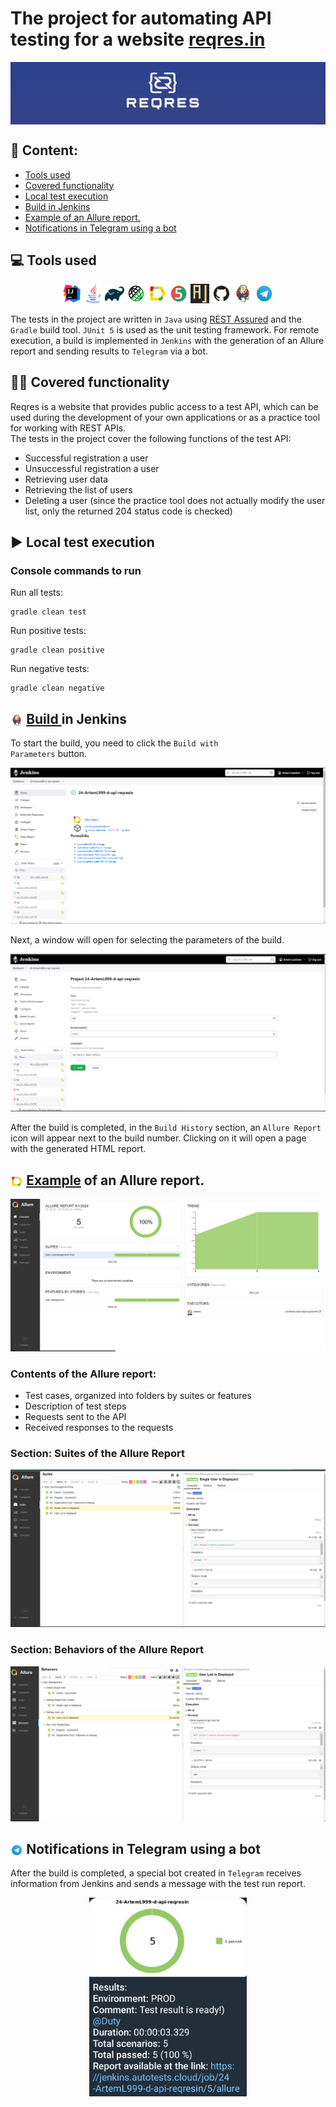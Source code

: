 # The project for automating API testing for a website <a href="https://reqres.in/">reqres.in</a>

<p align="center">
<a href="https://reqres.in/"><img title="Logo of reqres.in" src="media/logos/reqres.jpg" align="center"></a>
</p>

## :scroll: Content:

- [Tools used](#computer-Tools-used)
- [Covered functionality](#male_detective-Covered-functionality)
- [Local test execution](#arrow_forward-Local-test-execution)
- [Build in Jenkins](#-Build-in-Jenkins)
- [Example of an Allure report.](#-Example-of-an-Allure-report)
- [Notifications in Telegram using a bot](#-Notifications-in-Telegram-using-a-bot)

## :computer: Tools used

<p align="center">
<a href="https://www.jetbrains.com/idea/"><img width="6%" title="IntelliJ IDEA" src="media/icons/intellij-original.svg"></a> 
<a href="https://www.java.com/"><img width="6%" title="Java" src="media/icons/java-original.svg"></a> 
<a href="https://gradle.org/"><img width="6%" title="Gradle" src="media/icons/gradle-original.svg"></a>
<a href="https://rest-assured.io/"><img width="6%" title="REST Assured" src="media/icons/RestAssured.svg"></a> 
<a href="https://github.com/allure-framework/allure2"><img width="6%" title="Allure Report" src="media/icons/Allure.svg"></a> 
<a href="https://junit.org/junit5/"><img width="6%" title="JUnit5" src="media/icons/JUnit5.svg"></a> 
<a href="https://assertj.github.io/doc/"><img width="6%" title="AssertJ" src="media/icons/AssertJ.png"></a> 
<a href="https://github.com/"><img width="6%" title="GitHub" src="media/icons/GitHub.svg"></a> 
<a href="https://www.jenkins.io/"><img width="6%" title="Jenkins" src="media/icons/Jenkins.svg"></a> 
<a href="https://telegram.org/"><img width="6%" title="Telegram" src="media/icons/Telegram.svg"></a> 
</p>

The tests in the project are written in <code>Java</code> using  [REST Assured](https://rest-assured.io/) and the <code>Gradle</code> build tool.
<code>JUnit 5</code> is used as the unit testing framework. 
For remote execution, a build is implemented in <code>Jenkins</code> with the generation of an Allure report and sending results to <code>Telegram</code> via a bot.
## :male_detective: Covered functionality

Reqres is a website that provides public access to a test API, which can be used during the development of your own applications
or as a practice tool for working with REST APIs. <br>The tests in the project cover the following functions of the test API:

* Successful registration a user
* Unsuccessful registration a user
* Retrieving user data
* Retrieving the list of users
* Deleting a user (since the practice tool does not actually modify the user list, only the returned 204 status code is checked)

## :arrow_forward: Local test execution

### Console commands to run

Run all tests:
```
gradle clean test
```

Run positive tests:
```
gradle clean positive
```

Run negative tests:
```
gradle clean negative 
```

## <img width="4%" style="vertical-align:middle" title="Jenkins" src="media/icons/Jenkins.svg"> [Build ](https://jenkins.autotests.cloud/job/24-ArtemL999-d-api-reqresin/) in Jenkins

To start the build, you need to click the <code>Build with Parameters</code> button.
<p align="center">
<img title="Build in Jenkins" src="media/screenshots/build_In_Jenkins.png">
</p>

Next, a window will open for selecting the parameters of the build.

<p align="center">
<img title="Build with Parameters in Jenkins" src="media/screenshots/build_with_parameters.png">
</p>

After the build is completed, in the <code>Build History</code> section, an <code>Allure Report</code> icon will appear next to the build number. Clicking on it will open a page with the generated HTML report.

## <img width="4%" style="vertical-align:middle" title="Allure Report" src="media/icons/Allure.svg"> [Example](https://jenkins.autotests.cloud/job/24-ArtemL999-d-api-reqresin/5/allure/) of an Allure report.

<p align="center">
<img title="Allure Report" src="media/screenshots/allureReport.png">
</p>

### Contents of the Allure report:

* Test cases, organized into folders by suites or features
* Description of test steps
* Requests sent to the API
* Received responses to the requests

### Section: Suites of the Allure Report

<p align="center">
<img title="Suites of the Allure Report" src="media/screenshots/suitesSectionAllureReport.png">
</p>

### Section: Behaviors of the Allure Report

<p align="center">
<img title="Behaviors of the Allure Report" src="media/screenshots/behaviorsSectionAllureReport.png">
</p>


## <img width="4%" style="vertical-align:middle" title="Telegram" src="media/icons/Telegram.svg"> Notifications in Telegram using a bot

After the build is completed, a special bot created in <code>Telegram</code> receives information from Jenkins and sends a message with the test run report.

<p align="center">
<img width="50%" title="Notifications in Telegram" src="media/screenshots/TelegramBot.png">
</p>
